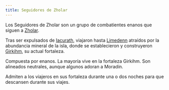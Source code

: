 ```yaml
---
title: Seguidores de Zholar
---
```


Los Seguidores de Zholar son un grupo de combatientes enanos que siguen a [Zholar](../_chars/zholar.md).

Tras ser expulsados de [Iacurath](../_islands/iacurath.md), viajaron hasta [Limedenn](../_islands/limedenn.md) atraídos por la abundancia mineral de la isla, donde se establecieron y construyeron [Girkihm](../_islands/limedenn.md), su actual fortaleza.

Compuesta por enanos. La mayoría vive en la fortaleza Girkihm. Son alineados neutrales, aunque algunos adoran a Moradín.

Admiten a los viajeros en sus fortaleza durante una o dos noches para que descansen durante sus viajes.
